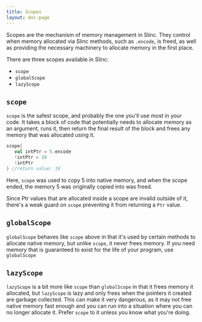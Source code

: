 ```yaml
---
title: Scopes
layout: doc-page
---
```


Scopes are the mechanism of memory management in Slinc. They control when memory allocated via Slinc methods, such as `.encode`, is freed, as well as providing the necessary machinery to allocate memory in the first place. 

There are three scopes available in Slinc: 

* `scope`
* `globalScope`
* `lazyScope`

## `scope`

`scope` is the safest scope, and probably the one you'll use most in your code. It takes a block of code that potentially needs to allocate memory as an argument, runs it, then return the final result of the block and frees any memory that was allocated using it. 

```scala
scope{
   val intPtr = 5.encode
   !intPtr = 10
   !intPtr
} //return value: 10
```

Here, `scope` was used to copy 5 into native memory, and when the scope ended, the memory 5 was originally copied into was freed. 

Since Ptr values that are allocated inside a scope are invalid outside of it, there's a weak guard on `scope` preventing it from returning a `Ptr` value.

## `globalScope`

`globalScope` behaves like `scope` above in that it's used by certain methods to allocate native memory, but unlike `scope`, it never frees memory. If you need memory that is guaranteed to exist for the life of your program, use `globalScope`

## `lazyScope`

`lazyScope` is a bit more like `scope` than `globalScope` in that it frees memory it allocated, but `lazyScope` is lazy and only frees when the pointers it created are garbage collected. This can make it very dangerous, as it may not free native memory fast enough and you can run into a situation where you can no longer allocate it. Prefer `scope` to it unless you know what you're doing. 